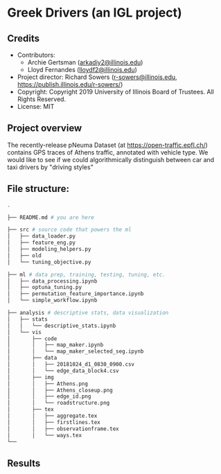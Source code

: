 # Greek Drivers (an IGL project)

## Credits
- Contributors: 
	- Archie Gertsman (arkadiy2@illinois.edu)
	- Lloyd Fernandes (lloydf2@illinois.edu)
- Project director: Richard Sowers (r-sowers@illinois.edu, https://publish.illinois.edu/r-sowers/)
- Copyright: Copyright 2019 University of Illinois Board of Trustees. All Rights Reserved. 
- License: MIT

## Project overview
The recently-release pNeuma Dataset (at https://open-traffic.epfl.ch/) contains GPS traces of Athens traffic, annotated with vehicle type.  We would like to see if we could algorithmically distinguish between car and taxi drivers by "driving styles"


## File structure:

```bash
.

├── README.md # you are here

├── src # source code that powers the ml
│   ├── data_loader.py
│   ├── feature_eng.py
│   ├── modeling_helpers.py
│   ├── old
│   └── tuning_objective.py

├── ml # data prep, training, testing, tuning, etc.
│   ├── data_processing.ipynb
│   ├── optuna_tuning.py
│   ├── permutation_feature_importance.ipynb
│   └── simple_workflow.ipynb

├── analysis # descriptive stats, data visualization
│   ├── stats 
│   │   └── descriptive_stats.ipynb
│   └── vis
│       ├── code
│       │   ├── map_maker.ipynb
│       │   └── map_maker_selected_seg.ipynb
│       ├── data
│       │   ├── 20181024_d1_0830_0900.csv
│       │   └── edge_data_block4.csv
│       ├── img
│       │   ├── Athens.png
│       │   ├── Athens_closeup.png
│       │   ├── edge_id.png
│       │   └── roadstructure.png
│       ├── tex
│       │   ├── aggregate.tex
│       │   ├── firstlines.tex
│       │   ├── observationframe.tex
│       │   └── ways.tex
└──
```

## Results
